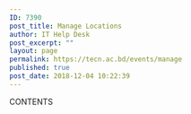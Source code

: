 ```yaml
---
ID: 7390
post_title: Manage Locations
author: IT Help Desk
post_excerpt: ""
layout: page
permalink: https://tecn.ac.bd/events/manage
published: true
post_date: 2018-12-04 10:22:39
---
```

CONTENTS